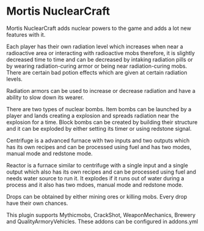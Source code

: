 # Mortis NuclearCraft
Mortis NuclearCraft adds nuclear powers to the game and adds a lot new features with it.

Each player has their own radiation level which increases when near a radioactive area or interacting with radioactive mobs therefore, it is slightly decreased time to time and can be decreased by intaking radiation pills or by wearing radiation-curing armor or being near radiation-curing mobs. There are certain bad potion effects which are given at certain radiation levels.

Radiation armors can be used to increase or decrease radiation and have a ability to slow down its wearer.

There are two types of nuclear bombs. Item bombs can be launched by a player and lands creating a explosion and spreads radiation near the explosion for a time. Block bombs can be created by building their structure and it can be exploded by either setting its timer or using redstone signal.

Centrifuge is a advanced furnace with two inputs and two outputs which has its own recipes and can be processed using fuel and has two modes, manual mode and redstone mode.

Reactor is a furnace similar to centrifuge with a single input and a single output which also has its own recipes and can be processed using fuel and needs water source to run it. It explodes if it runs out of water during a process and it also has two mdoes, manual mode and redstone mode.

Drops can be obtained by either mining ores or killing mobs. Every drop have their own chances.

This plugin supports Mythicmobs, CrackShot, WeaponMechanics, Brewery and QualityArmoryVehicles. These addons can be configured in addons.yml
